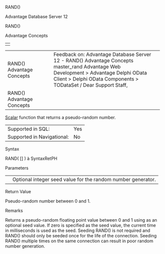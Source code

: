 RAND()




Advantage Database Server 12  

RAND()

Advantage Concepts

|  |
| --- |
|  |

|  |  |  |  |  |
| --- | --- | --- | --- | --- |
| RAND()  Advantage Concepts |  |  | Feedback on: Advantage Database Server 12 - RAND() Advantage Concepts master\_rand Advantage Web Development > Advantage Delphi OData Client > Delphi OData Components > TODataSet / Dear Support Staff, |  |
| RAND()  Advantage Concepts |  |  |  |  |

[Scalar](master_supported_scalar_functions.htm) function that returns a pseudo-random number.

|  |  |
| --- | --- |
| Supported in SQL: | Yes |
| Supported in Navigational: | No |

Syntax

RAND( [<nSeed>] ) à SyntaxRetPH

Parameters

|  |  |
| --- | --- |
| <nSeed> | Optional integer seed value for the random number generator. |

Return Value

Pseudo-random number between 0 and 1.

Remarks

Returns a pseudo-random floating point value between 0 and 1 using <nSeed> as an optional seed value. If zero is specified as the seed value, the current time in milliseconds is used as the seed. Seeding RAND() is not required and RAND() should only be seeded once for the life of the connection. Seeding RAND() multiple times on the same connection can result in poor random number generation.